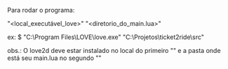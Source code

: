 Para rodar o programa:

"<local_executável_love>" "<diretorio_do_main.lua>"


ex: $ "C:\Program Files\LOVE\love.exe" "C:\Projetos\ticket2ride\src"


obs.: O love2d deve estar instalado no local do primeiro "" e a pasta onde está seu main.lua no segundo ""

